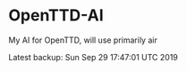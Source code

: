 # OpenTTD-AI
My AI for OpenTTD, will use primarily air

Latest backup: Sun Sep 29 17:47:01 UTC 2019
